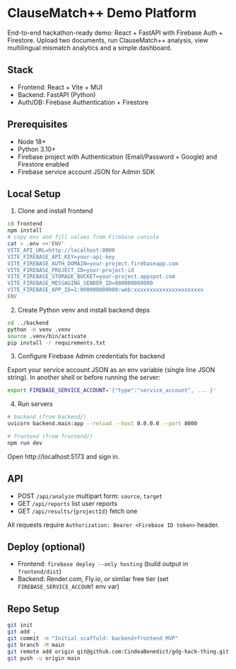 # ClauseMatch++ Demo Platform

End-to-end hackathon-ready demo: React + FastAPI with Firebase Auth + Firestore. Upload two documents, run ClauseMatch++ analysis, view multilingual mismatch analytics and a simple dashboard.

## Stack
- Frontend: React + Vite + MUI
- Backend: FastAPI (Python)
- Auth/DB: Firebase Authentication + Firestore

## Prerequisites
- Node 18+
- Python 3.10+
- Firebase project with Authentication (Email/Password + Google) and Firestore enabled
- Firebase service account JSON for Admin SDK

## Local Setup

1) Clone and install frontend
```bash
cd frontend
npm install
# copy env and fill values from Firebase console
cat > .env <<'ENV'
VITE_API_URL=http://localhost:8000
VITE_FIREBASE_API_KEY=your-api-key
VITE_FIREBASE_AUTH_DOMAIN=your-project.firebaseapp.com
VITE_FIREBASE_PROJECT_ID=your-project-id
VITE_FIREBASE_STORAGE_BUCKET=your-project.appspot.com
VITE_FIREBASE_MESSAGING_SENDER_ID=000000000000
VITE_FIREBASE_APP_ID=1:000000000000:web:xxxxxxxxxxxxxxxxxxxxxx
ENV
```

2) Create Python venv and install backend deps
```bash
cd ../backend
python -m venv .venv
source .venv/bin/activate
pip install -r requirements.txt
```

3) Configure Firebase Admin credentials for backend

Export your service account JSON as an env variable (single line JSON string). In another shell or before running the server:
```bash
export FIREBASE_SERVICE_ACCOUNT='{"type":"service_account", ... }'
```

4) Run servers
```bash
# backend (from backend/)
uvicorn backend.main:app --reload --host 0.0.0.0 --port 8000

# frontend (from frontend/)
npm run dev
```

Open http://localhost:5173 and sign in.

## API
- POST `/api/analyze` multipart form: `source`, `target`
- GET `/api/reports` list user reports
- GET `/api/results/{projectId}` fetch one

All requests require `Authorization: Bearer <Firebase ID token>` header.

## Deploy (optional)
- Frontend: `firebase deploy --only hosting` (build output in `frontend/dist`)
- Backend: Render.com, Fly.io, or similar free tier (set `FIREBASE_SERVICE_ACCOUNT` env var)

## Repo Setup
```bash
git init
git add .
git commit -m "Initial scaffold: backend+frontend MVP"
git branch -M main
git remote add origin git@github.com:CindeaBenedict/gdg-hack-thing.git
git push -u origin main
```


